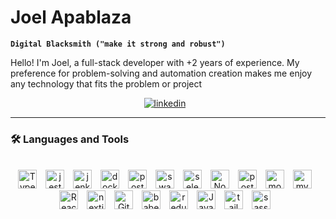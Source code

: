 # Joel Apablaza

**`Digital Blacksmith ("make it strong and robust")`**

Hello! I'm Joel, a full-stack developer with +2 years of experience. My preference for problem-solving and automation creation makes me enjoy any technology that fits the problem or project

<div align="center">
<a href="https://www.linkedin.com/in/joel-apablaza-350bb1223/" target="_blank"><img alt="linkedin" style="padding-right:10px;" src="https://img.shields.io/badge/LinkedIn-blue?style=for-the-badge&logo=linkedin&logoColor=white"/></a>
</div>

---

### 🛠️ Languages and Tools


          

<br />
<div align="center" >
<img  alt="TypeScript" width="30px" style="padding-right:10px;" src="https://cdn.jsdelivr.net/gh/devicons/devicon/icons/typescript/typescript-plain.svg" />
<img  alt="jest" width="30px" style="padding-right:10px;" src="https://cdn.jsdelivr.net/gh/devicons/devicon/icons/jest/jest-plain.svg" />
<img  alt="jenkins" width="30px" style="padding-right:10px;" src="https://cdn.jsdelivr.net/gh/devicons/devicon/icons/jenkins/jenkins-original.svg" />
<img  alt="docker" width="30px" style="padding-right:10px;" src="https://cdn.jsdelivr.net/gh/devicons/devicon/icons/docker/docker-original.svg" />
<img  alt="postman" width="30px" style="padding-right:10px;" src="https://www.svgrepo.com/show/354202/postman-icon.svg" />
<img  alt="swagger" width="30px" style="padding-right:10px;" src="https://www.svgrepo.com/show/374111/swagger.svg" />
<img  alt="selenium" width="30px" style="padding-right:10px;" src="https://cdn.jsdelivr.net/gh/devicons/devicon/icons/selenium/selenium-original.svg" />
<img  alt="NodeJS" width="30px" style="padding-right:10px;" src="https://cdn.jsdelivr.net/gh/devicons/devicon/icons/nodejs/nodejs-original.svg" />
<img  alt="postgresql" width="30px" style="padding-right:10px;" src="https://cdn.jsdelivr.net/gh/devicons/devicon/icons/postgresql/postgresql-original.svg" />
<img  alt="mongodb" width="30px" style="padding-right:10px;" src="https://cdn.jsdelivr.net/gh/devicons/devicon/icons/mongodb/mongodb-original.svg" />
<img  alt="mysql" width="30px" style="padding-right:10px;" src="https://cdn.jsdelivr.net/gh/devicons/devicon/icons/mysql/mysql-original-wordmark.svg" />
  <br/>
<img  alt="React" width="30px" style="padding-right:10px;" src="https://cdn.jsdelivr.net/gh/devicons/devicon/icons/react/react-original.svg" />
<img  alt="nextjs" width="30px" style="padding-right:10px;"  <img src="https://cdn.jsdelivr.net/gh/devicons/devicon/icons/nextjs/nextjs-original.svg" />
<img  alt="Git" width="30px" style="padding-right:10px;" src="https://cdn.jsdelivr.net/gh/devicons/devicon/icons/git/git-original.svg" />
<img  alt="babel" width="30px" style="padding-right:10px;" src="https://cdn.jsdelivr.net/gh/devicons/devicon/icons/babel/babel-original.svg" />
<img  alt="redux" width="30px" style="padding-right:10px;" src="https://cdn.jsdelivr.net/gh/devicons/devicon/icons/redux/redux-original.svg" />
<img  alt="JavaScript" width="30px" style="padding-right:10px;" src="https://cdn.jsdelivr.net/gh/devicons/devicon/icons/javascript/javascript-plain.svg" />
<img  alt="tailwindcss" width="30px" style="padding-right:10px;"src="https://cdn.jsdelivr.net/gh/devicons/devicon/icons/tailwindcss/tailwindcss-plain.svg" />  
<img  alt="sass" width="30px" style="padding-right:10px;" src="https://cdn.jsdelivr.net/gh/devicons/devicon/icons/sass/sass-original.svg" />
</div>
<br />
